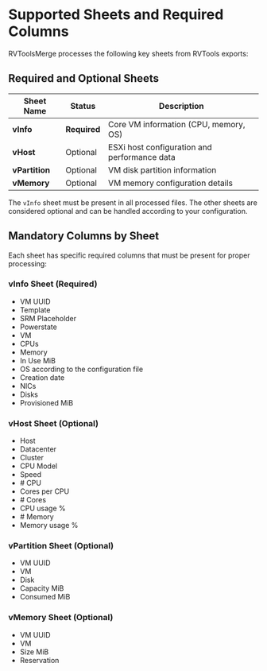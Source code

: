 # Supported Sheets and Required Columns

RVToolsMerge processes the following key sheets from RVTools exports:

## Required and Optional Sheets

| Sheet Name     | Status       | Description                                  |
| -------------- | ------------ | -------------------------------------------- |
| **vInfo**      | **Required** | Core VM information (CPU, memory, OS)        |
| **vHost**      | Optional     | ESXi host configuration and performance data |
| **vPartition** | Optional     | VM disk partition information                |
| **vMemory**    | Optional     | VM memory configuration details              |

The `vInfo` sheet must be present in all processed files. The other sheets are considered optional and can be handled according to your configuration.

## Mandatory Columns by Sheet

Each sheet has specific required columns that must be present for proper processing:

### vInfo Sheet (Required)

-   VM UUID
-   Template
-   SRM Placeholder
-   Powerstate
-   VM
-   CPUs
-   Memory
-   In Use MiB
-   OS according to the configuration file
-   Creation date
-   NICs
-   Disks
-   Provisioned MiB

### vHost Sheet (Optional)

-   Host
-   Datacenter
-   Cluster
-   CPU Model
-   Speed
-   \# CPU
-   Cores per CPU
-   \# Cores
-   CPU usage %
-   \# Memory
-   Memory usage %

### vPartition Sheet (Optional)

-   VM UUID
-   VM
-   Disk
-   Capacity MiB
-   Consumed MiB

### vMemory Sheet (Optional)

-   VM UUID
-   VM
-   Size MiB
-   Reservation
